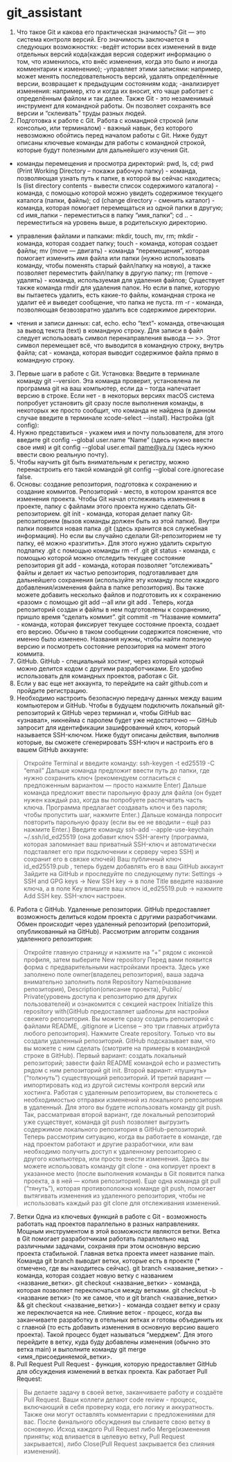 # git_assistant
1. Что такое Git  и какова его практическая значимость? 
Git — это система контроля версий. Его значимость заключается в следующих возможностях: 
-ведёт истории всех изменений в виде отдельных версий кода(каждая версия содержит информацию о том, что изменилось, кто внёс изменения, когда это было и иногда комментарии к изменению);
-управляет этими записями: например, может менять последовательность версий, удалять определённые версии, возвращает к предыдущим состояниям кода;
-анализирует изменения: например, кто и когда их вносит, кто чаще работает с определённым файлом и так далее.
Также Git - это незаменимый инструмент для командной работы. Он позволяет сохранять все версии и  “склеивать” труды разных людей.
2. Подготовка к  работе с Git.
Работа с командной строкой (или консолью, или терминалом) - важный навык, без которого невозможно обойтись перед началом работы с Git. Ниже будут описаны ключевые команды для работы с командной строкой, которые будут полезными для дальнейшего изучения Git.
- команды перемещения и просмотра директорий: pwd, ls, cd;
pwd (Print Working Directory – покажи рабочую папку) - команда,  позволяющая узнать путь к папке, в которой вы сейчас находитесь;
ls (list directory contents - вывести список содержимого каталога) - команда, с помощью которой можно увидеть содержимое текущего каталога (папки, файлы);
cd (change directory - сменить
каталог) - команда, которая помогает перемещаться из одной папки в другую;
cd имя_папки - переместиться в папку “имя_папки”; 
cd .. - переместиться на уровень выше, в родительскую директорию.

- управления файлами и папками: mkdir, touch, mv, rm;
mkdir - команда, которая создает папку;
touch - команда, которая создает файлы;
mv (move — двигать) - команда “перемещения”, которая помогает изменить имя файла или папки (нужно использовать команду, чтобы поменять старый файл/папку на новую), а также позволяет переместить файл/папку в другую папку;
rm (remove - удалять) - команда, используемая для удаления файлов; 
Существует также команда rmdir для удаления папок. Но если в папке, которую вы пытаетесь удалить, есть какие-то файлы, командная строка не удалит её и выведет сообщение, что папка не пуста. rm -r - команда, позволяющая безвозвратно удалить все содержимое директории.

- чтения и записи данных: cat, echo.
echo “text”- команда, отвечающая за вывод текста (text) в командную строку. Для записи в файл следует использовать символ перенаправления вывода — >>. Этот символ перемещает всё, что выводится в командную строку, внутрь файла;
cat - команда, которая выводит содержимое файла прямо в командную строку.
3. Первые шаги в работе с Git.
Установка: 
Введите в терминале команду git --version. Эта команда проверит, установлена ли программа git на ваш компьютер, если да – тогда напечатает версию в строке. Если нет - в некоторых версиях macOS система попробует установить git сразу после выполнения команды, в некоторых же просто сообщит, что команда не найдена (в данном случае введите в терминале xcode-select --install).
Настройка (git config):
1. Нужно представиться - укажем имя и почту пользователя, для этого введите git config --global user.name “Name” (здесь нужно ввести свое имя) и git config --global user.email name@ya.ru (здесь нужно ввести свою реальную почту).
2. Чтобы научить git быть внимательным к регистру, можно перенастроить его такой командой git config --global core.ignorecase false.
4. Основы: создание репозитория, подготовка к сохранению и создание коммитов.
Репозиторий - место, в котором хранятся все изменения проекта.
Чтобы Git начал отслеживать изменения в проекте, папку с файлами этого проекта нужно сделать Git-репозиторием.
git init - команда, которая делает папку Git-репозиторием (вызов команды должен быть из этой папки). Внутри папки появится новая папка .git (здесь хранится вся служебная информация). Но если вы случайно сделали Git-репозиторием не ту папку, её можно «разгитить». Для этого нужно удалить скрытую подпапку .git с помощью команды rm -rf .git
git status  - команда, с помощью которой можно отследить текущее состояние репозитория
git add - команда, которая позволяет “отслеживать” файлы и делает их частью репозитория, подготавливает для дальнейшего сохранения (используйте эту команду после каждого добавления/изменения файла в папке репозитория). Вы также можете добавить несколько файлов и подготовить их к сохранению «разом» с помощью git add --all или git add .
Теперь, когда репозиторий создан и файлы в нем подготовлены к сохранению, пришло время “сделать коммит”.
git commit -m “Название коммита” - команда, которая фиксирует текущее состояние проекта, создает его версию. Обычно в таком сообщении содержится пояснение, что именно было изменено. Названия нужны, чтобы найти полезную версию и посмотреть состояние репозитория на момент этого коммита.
5. GitHub.
GitHub -   специальный хостинг, через который который можно делится кодом с другими разработчиками.  Его удобно использовать для командных проектов, работая с Git.
1. Если у вас еще нет аккаунта, то перейдите на сайт github.com и пройдите регистрацию.
2. Необходимо настроить безопасную передачу данных между вашим компьютером и GitHub. Чтобы в будущем подключить локальный git-репозиторий к GitHub через терминал и, чтобы GitHub вас «узнавал», никнейма с паролем будет уже недостаточно — GitHub запросит для идентификации зашифрованный ключ, который называется SSH-ключом. Ниже будут описаны действия, выполнив которые, вы сможете сгенерировать SSH-ключ и настроить его в вашем GitHub аккаунте:
> Откройте Terminal и введите команду:
ssh-keygen -t ed25519 -C “email”
> Дальше команда предложит ввести путь до папки, где нужно сохранить ключ (рекомендуем согласиться с предложенным вариантом — просто нажмите Enter)
> Дальше команда предложит ввести парольную фразу для файла (он будет нужен каждый раз, когда вы попробуете распечатать часть ключа. Программа предлагает создавать ключ и без пароля; чтобы пропустить шаг, нажмите Enter.)
> Дальше команда попросит повторить парольную фразу (если вы ее не вводили – ещё раз нажмите Enter.)
> Введите команду ssh-add --apple-use-keychain ~/.ssh/id_ed25519 (она добавит ключ SSH-агенту (программа, которая запоминает ваш приватный SSH-ключ и автоматически подставляет его при подключении к серверу через SSH) и сохранит его в связке ключей)
> Ваш публичный ключ id_ed25519.pub , теперь будем добавлять его в ваш GitHub аккаунт 
> Зайдите на GitHub и проследуйте по следующему пути: Settings -> SSH and GPG keys -> New SSH key -> в поле Title введите название ключа, а в поле Key впишите ваш ключ id_ed25519.pub -> нажмите Add SSH key.
SSH-ключ настроен.
6. Работа с GitHub. Удаленные репозитории.
GitHub предоставляет возможность делиться кодом проекта с другими разработчиками. Обмен происходит через удаленный репозиторий (репозиторий, опубликованный на GitHub). Рассмотрим алгоритм создания удаленного репозитория:
> Откройте главную страницу и нажмите на “+” рядом с иконкой профиля, затем выберите New repository
> Перед вами появится форма с предварительными настройками проекта. Здесь уже заполнено поле owner(владелец репозитория),  ваша задача внимательно заполнить поля Repository Name(название репозитория), Description(описание проекта), Public/ Private(уровень доступа к репозиторию для других пользователей) и  ознакомится с секцией настроек Initialize this repository with(GitHub предоставляет шаблоны для настройки свежего репозитория. Вы можете сразу создать репозиторий с файлами README, .gitignore и License – это три главных атрибута любого репозитория).
> Нажмите Create repository.
Только что вы создали удаленный репозиторий. GitHub подсказывает вам, что вы можете с ним сделать (смотрите на примеры в командной строке в GitHub). Первый вариант: создать локальный репозиторий; завести файл README командой echo и разместить рядом с ним репозиторий git init. Второй вариант: «пушнуть» (“толкнуть”) существующий репозиторий. И третий вариант — импортировать код из другой системы контроля версий или хостинга.
Работая с удаленным репозиторием, вы столкнетесь с необходимостью отправки изменений из локального репозитория в удаленный. Для этого вы будете использовать команду git push.
Так, рассматривая второй вариант, где локальный репозиторий уже существует, команда git push позволяет выгрузить содержимое локального репозитория в GitHub-репозиторий.
Теперь рассмотрим ситуацию, когда вы работаете в команде, где над проектом работают и другие разработчики, или вам необходимо получить доступ к удаленному репозиторию с другого компьютера, или просто внести изменения. Здесь  вы можете использовать команду git clone - она копирует проект в указанное место (после выполнения команды в Git появится папка проекта, а в ней — копия репозитория). 
Еще одна команда git pull (“тянуть”), которая противоположна команде git push, помогает вытягивать изменения из удаленного репозитория, чтобы не использовать каждый раз git clone для отслеживания изменений.
7. Ветки
Одна из ключевых функций в работе с Git - возможность работать над проектов параллельно в разных направлениях. Мощным инструментом в этой возможности являются ветки. Ветка в Git помогает разработчикам работать параллельно над различными задачами, сохраняя при этом основную версию проекта стабильной. 
Главная ветка проекта имеет название main.
Команда git branch выводит ветки, которые есть в проекте (* отмечено, где вы находитесь сейчас).
git branch <название_ветки> - команда, которая создает новую ветку с названием <название_ветки>.
git checkout <название_ветки> - команда, которая позволяет переключаться между ветками.
git checkout -b <название ветки> (то же самое, что и  git branch <название_ветки> && git checkout <название_ветки>) - команда создает ветку и сразу же переключается на нее.
Слияние веток - процесс, когда вы заканчиваете разработку в отельных ветках и готовы объединить их с главной (то есть добавить изменения в основную версию вашего проекта). Такой процесс будет называться “мерджем”. Для этого перейдите в ветку, куда буду добавлены изменения (обычно это ветка main) и выполните команду git merge <имя_присоединяемой_ветки>.
8. Pull Request
Pull Request - функция, которую предоставляет GitHub для обсуждения изменений в ветках проекта.
Как работает Pull Request:
> Вы делаете задачу в своей ветке, заканчиваете работу и создаёте Pull Request.
> Ваши коллеги делают code review - процесс, включающий в себя проверку кода, его логику и аккуратность. Также они могут оставлять комментарии с предложениями для вас.
> После финального обсуждения вы сливаете свою ветку в основную.
Исход каждого Pull Request либо Merge(изменения приняты; код вливается в целевую ветку, Pull Request закрывается), либо Close(Pull Request закрывается без слияния изменений).
